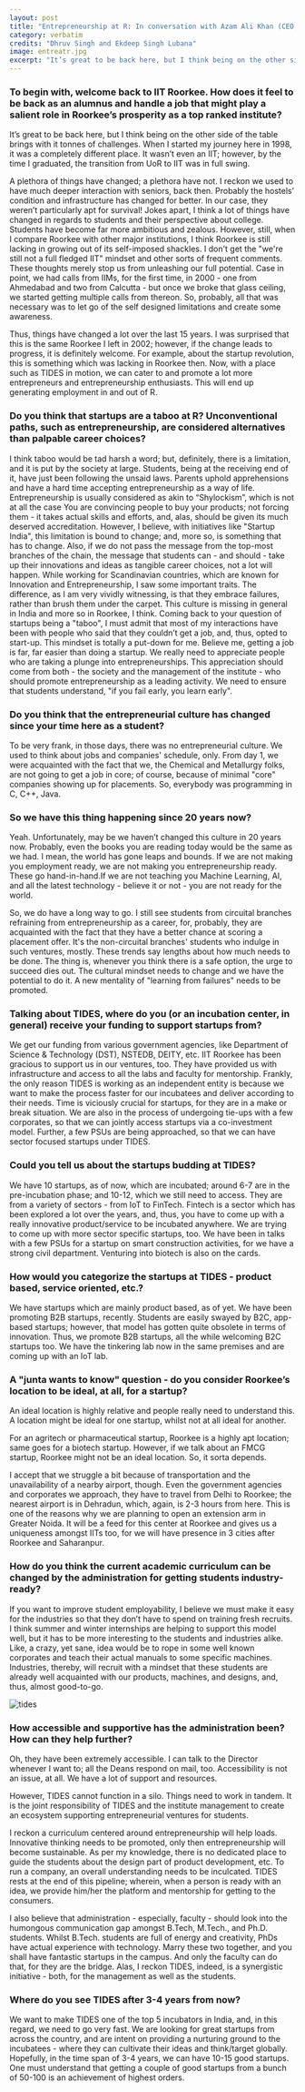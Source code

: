 ```yaml
---
layout: post
title: "Entrepreneurship at R: In conversation with Azam Ali Khan (CEO, TIDES IIT Roorkee)"
category: verbatim
credits: "Dhruv Singh and Ekdeep Singh Lubana"
image: entreatr.jpg
excerpt: "It’s great to be back here, but I think being on the other side of the table brings with it tonnes of challenges. When I started my journey here in 1998, it was a completely different place. It wasn’t even an IIT"
---
```


### To begin with, welcome back to IIT Roorkee. How does it feel to be back as an alumnus and handle a job that might play a salient role in Roorkee’s prosperity as a top ranked institute?

It’s great to be back here, but I think being on the other side of the table brings with it tonnes of challenges. When I started my journey here in 1998, it was a completely different place. It wasn’t even an IIT; however, by the time I graduated, the transition from UoR to IIT was in full swing.

A plethora of things have changed; a plethora have not. I reckon we used to have much deeper interaction with seniors, back then. Probably the hostels’ condition and infrastructure has changed for better. In our case, they weren’t particularly apt for survival! Jokes apart, I think a lot of things have changed in regards to students and their perspective about college. Students have become far more ambitious and zealous. However, still, when I compare Roorkee with other major institutions, I think Roorkee is still lacking in growing out of its self-imposed shackles. I don't get the "we're still not a full fledged IIT" mindset and other sorts of frequent comments. These thoughts merely stop us from unleashing our full potential. Case in point, we had calls from IIMs, for the first time, in 2000 - one from Ahmedabad and two from Calcutta - but once we broke that glass ceiling, we started getting multiple calls from thereon. So, probably, all that was necessary was to let go of the self designed limitations and create some awareness.

Thus, things have changed a lot over the last 15 years. I was surprised that this is the same Roorkee I left in 2002; however, if the change leads to progress, it is definitely welcome. For example, about the startup revolution, this is something which was lacking in Roorkee then. Now, with a place such as TIDES in motion, we can cater to and promote a lot more entrepreneurs and entrepreneurship enthusiasts. This will end up generating employment in and out of R.

### Do you think that startups are a taboo at R? Unconventional paths, such as entrepreneurship, are considered alternatives than palpable career choices?

I think taboo would be tad harsh a word; but, definitely, there is a limitation, and it is put by the society at large. Students, being at the receiving end of it, have just been following the unsaid laws. Parents uphold apprehensions and have a hard time accepting entrepreneurship as a way of life. Entrepreneurship is usually considered as akin to “Shylockism”, which is not at all the case You are convincing people to buy your products; not forcing them - it takes actual skills and efforts, and, alas, should be given its much deserved accreditation. However, I believe, with initiatives like "Startup India", this limitation is bound to change; and, more so, is something that has to change. Also, if we do not pass the message from the top-most branches of the chain, the message that students can - and should - take up their innovations and ideas as tangible career choices, not a lot will happen. While working for Scandinavian countries, which are known for Innovation and Entrepreneurship, I saw some important traits. The difference, as I am very vividly witnessing, is that they embrace failures, rather than brush them under the carpet. This culture is missing in general in India and more so in Roorkee, I think. Coming back to your question of startups being a "taboo", I must admit that most of my interactions have been with people who said that they couldn’t get a job, and, thus, opted to start-up. This mindset is totally a put-down for me. Believe me, getting a job is far, far easier than doing a startup. We really need to appreciate people who are taking a plunge into entrepreneurships. This appreciation should come from both - the society and the management of the institute - who should promote entrepreneurship as a leading activity. We need to ensure that students understand, "if you fail early, you learn early".

### Do you think that the entrepreneurial culture has changed since your time here as a student?

To be very frank, in those days, there was no entrepreneurial culture. We used to think about jobs and companies' schedule, only. From day 1, we were acquainted with the fact that we, the Chemical and Metallurgy folks, are not going to get a job in core; of course, because of minimal "core" companies showing up for placements. So, everybody was programming in C, C++, Java.

### So we have this thing happening since 20 years now?

Yeah. Unfortunately, may be we haven’t changed this culture in 20 years now. Probably, even the books you are reading today would be the same as we had. I mean, the world has gone leaps and bounds. If we are not making you employment ready, we are not making you entrepreneurship ready. These go hand-in-hand.If we are not teaching you Machine Learning, AI, and all the latest technology - believe it or not - you are not ready for the world.

So, we do have a long way to go. I still see students from circuital branches refraining from entrepreneurship as a career, for, probably, they are acquainted with the fact that they have a better chance at scoring a placement offer. It's the non-circuital branches' students who indulge in such ventures, mostly. These trends say lengths about how much needs to be done.
The thing is, whenever you think there is a safe option, the urge to succeed dies out. The cultural mindset needs to change and we have the potential to do it. A new mentality of "learning from failures" needs to be promoted.

### Talking about TIDES, where do you (or an incubation center, in general) receive your funding to support startups from?

We get our funding from various government agencies, like Department of Science & Technology (DST), NSTEDB, DEITY, etc. IIT Roorkee has been gracious to support us in our ventures, too. They have provided us with infrastructure and access to all the labs and faculty for mentorship. Frankly, the only reason TIDES is working as an independent entity is because we want to make the process faster for our incubatees and deliver according to their needs. Time is viciously crucial for startups, for they are in a make or break situation. We are also in the process of undergoing tie-ups with a few corporates, so that we can jointly access startups via a co-investment model. Further, a few PSUs are being approached, so that we can have sector focused startups under TIDES.

### Could you tell us about the startups budding at TIDES?

We have 10 startups, as of now, which are incubated; around 6-7 are in the pre-incubation phase; and 10-12, which we still need to access. They are from a variety of sectors - from IoT to FinTech. Fintech is a sector which has been explored a lot over the years, and, thus, you have to come up with a really innovative product/service to be incubated anywhere. We are trying to come up with more sector specific startups, too. We have been in talks with a few PSUs for a startup on smart construction activities, for we have a strong civil department. Venturing into biotech is also on the cards.

### How would you categorize the startups at TIDES - product based, service oriented, etc.?

We have startups which are mainly product based, as of yet. We have been promoting B2B startups, recently. Students are easily swayed by B2C, app-based startups; however, that model has gotten quite obsolete in terms of innovation. Thus, we promote B2B startups, all the while welcoming B2C startups too. We have the tinkering lab now in the same premises and are coming up with an IoT lab.

### A "junta wants to know" question - do you consider Roorkee’s location to be ideal, at all, for a startup?

An ideal location is highly relative and people really need to understand this. A location might be ideal for one startup, whilst not at all ideal for another.

For an agritech or pharmaceutical startup, Roorkee is a highly apt location; same goes for a biotech startup. However, if we talk about an FMCG startup, Roorkee might not be an ideal location. So, it sorta depends.

I accept that we struggle a bit because of transportation and the unavailability of a nearby airport, though. Even the government agencies and corporates we approach, they have to travel from Delhi to Roorkee; the nearest airport is in Dehradun, which, again, is 2-3 hours from here.
This is one of the reasons why we are planning to open an extension arm in Greater Noida. It will be a feed for this center at Roorkee and gives us a uniqueness amongst IITs too, for we will have presence in 3 cities after Roorkee and Saharanpur.

### How do you think the current academic curriculum can be changed by the administration for getting students industry-ready?

If you want to improve student employability, I believe we must make it easy for the industries so that they don’t  have to spend on training fresh recruits. I think summer and winter internships are helping to support this model well, but it has to be more interesting to the students and industries alike. Like, a crazy, yet sane, idea would be to rope in some well known corporates and teach their actual manuals to some specific machines. Industries, thereby, will recruit with a mindset that these students are already well acquainted with our products, machines, and designs, and, thus, almost good-to-go.

![tides](/images/posts/tides.png)

### How accessible and supportive has the administration been? How can they help further?

Oh, they have been extremely accessible. I can talk to the Director whenever I want to; all the Deans respond on mail, too. Accessibility is not an issue, at all. We have a lot of support and resources.

However, TIDES cannot function in a silo. Things need to work in tandem. It is the joint responsibility of TIDES and the institute management to create an ecosystem supporting entrepreneurial ventures for students. 

I reckon a curriculum centered around entrepreneurship will help loads. Innovative thinking needs to be promoted, only then entrepreneurship will become sustainable. As per my knowledge, there is no dedicated place to guide the students about the design part of product development, etc. To run a company, an overall understanding needs to be inculcated. TIDES rests at the end of this pipeline; wherein, when a person is ready with an idea, we provide him/her the platform and mentorship for getting to the consumers. 

I also believe that administration - especially, faculty - should look into the humongous communication gap amongst B.Tech, M.Tech., and Ph.D. students. Whilst B.Tech. students are full of energy and creativity, PhDs have actual experience with technology. Marry these two together, and you shall have fantastic startups in the campus. And only the faculty can do that, for they are the bridge. Alas, I reckon TIDES, indeed, is a synergistic initiative - both, for the management as well as the students.

### Where do you see TIDES after 3-4 years from now?

We want to make TIDES one of the top 5 incubators in India, and, in this regard, we need to go very fast. We are looking for great startups from across the country, and are intent on providing a nurturing ground to the incubatees - where they can cultivate their ideas and think/target globally. Hopefully, in the time span of 3-4 years, we can have 10-15 good startups. One must understand that getting a couple of good startups from a bunch of 50-100 is an achievement of highest orders.
